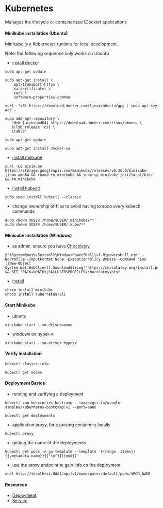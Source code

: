 # Kubernetes
Manages the lifecycle or containerized (Docker) applications

#### Minikube Installation (Ubuntu)
Minikube is a Kubernetes runtime for local development. 

Note: the following sequence only works on Ubuntu
- [install docker](https://docs.docker.com/install/linux/docker-ce/ubuntu/#set-up-the-repository)
```
sudo apt-get update

sudo apt-get install \
    apt-transport-https \
    ca-certificates \
    curl \
    software-properties-common
 
curl -fsSL https://download.docker.com/linux/ubuntu/gpg | sudo apt-key add -

sudo add-apt-repository \
   "deb [arch=amd64] https://download.docker.com/linux/ubuntu \
   $(lsb_release -cs) \
   stable"
   
sudo apt-get update

sudo apt-get install docker-ce
```
- [install minkube](https://kubernetes.io/docs/tasks/tools/install-minikube/)
```
curl -Lo minikube https://storage.googleapis.com/minikube/releases/v0.30.0/minikube-linux-amd64 && chmod +x minikube && sudo cp minikube /usr/local/bin/ && rm minikube
```
- [install kubectl](https://kubernetes.io/docs/tasks/tools/install-kubectl/)
```
sudo snap install kubectl --classic
```
- change ownership of files to avoid having to sudo every kubectl commands
```
sudo chown $USER /home/$USER/.minikube/**
sudo chown $USER /home/$USER/.kube/**
```

#### Minicube Installation (Windows)
- as admin, ensure you have [Chocolatey](https://chocolatey.org/install)
```
@"%SystemRoot%\System32\WindowsPowerShell\v1.0\powershell.exe" -NoProfile -InputFormat None -ExecutionPolicy Bypass -Command "iex ((New-Object System.Net.WebClient).DownloadString('https://chocolatey.org/install.ps1'))" && SET "PATH=%PATH%;%ALLUSERSPROFILE%\chocolatey\bin"
```
- [install](https://github.com/kubernetes/minikube)
```
choco install minikube
choco install kubernetes-cli
```

#### Start Minikube
- ubuntu
```
minikube start --vm-driver=none
```
- windows on hyper-v
```
minikube start --vm-driver hyperv
```

#### Verify Installation
```
kubectl cluster-info

kubectl get nodes
```

#### Deployment Basics
- running and verifying a deployment
```
kubectl run kubernetes-bootcamp --image=gcr.io/google-samples/kubernetes-bootcamp:v1 --port=8080

kubectl get deployments
```
- application proxy, for exposing containers locally
```
kubectl proxy
```
- getting the name of the deployments
```
kubectl get pods -o go-template --template '{{range .items}}{{.metadata.name}}{{"\n"}}{{end}}'
```
- use the proxy endpoint to gain info on the deployment
```
curl http://localhost:8001/api/v1/namespaces/default/pods/$POD_NAME
```

#### Resources
- [Deployment](https://kubernetes.io/docs/tutorials/kubernetes-basics/deploy-app/deploy-intro/)
- [Service](https://kubernetes.io/docs/tutorials/kubernetes-basics/expose/expose-intro/)
